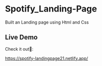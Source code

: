 # Spotify_Landing-Page

Built an Landing page using Html and Css

## Live Demo
Check it out🚀:

https://spotify-landingpage21.netlify.app/
